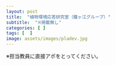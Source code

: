 ```yaml
---
layout: post
title:  "植物環境応答研究室（鐘ヶ江グループ）"
subtitle:  "※掲載無し"
categories: [ ]
tags: [  ]
image: assets/images/pladev.jpg
---
```


※担当教員に直接アポをとってください。